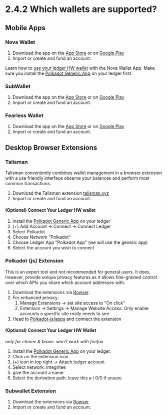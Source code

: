 # 2.4.2 Which wallets are supported?

## Mobile Apps

### Nova Wallet

1. Download the app on the [App Store](https://apps.apple.com/app/nova-polkadot-kusama-wallet/id1597119355) or on [Google Play](https://play.google.com/store/apps/details?id=io.novafoundation.nova.market)
2. Import or create and fund an account.

Learn how to [use your ledger HW wallet](https://support.polkadot.network/support/solutions/articles/65000185636-nova-wallet-how-to-connect-your-ledger) with the Nova Wallet App. Make sure you install the [Polkadot Generic App](https://wiki.polkadot.network/docs/ledger#polkadot-generic-app) on your ledger first.

### SubWallet

1. Download the app on the [App Store](https://apps.apple.com/us/app/subwallet-polkadot-wallet/id1633050285) or on [Google Play](https://play.google.com/store/apps/details?id=app.subwallet.mobile)
2. Import or create and fund an account.

### Fearless Wallet

1. Download the app on the [App Store](https://apps.apple.com/us/app/fearless-wallet/id1537251089) or on [Google Play](https://play.google.com/store/apps/details?id=jp.co.soramitsu.fearless)
2. Import or create and fund an account.

## Desktop Browser Extensions

### Talisman

Talisman conveniently combines wallet management in a browser extension with a use friendly interface observe your balances and perform most common transactions. 

1. Download the Talisman extension [talisman.xyz](https://talisman.xyz/)
2. Import or create and fund an account.

#### (Optional) Connect Your Ledger HW wallet

1. install the [Polkadot Generic App](https://wiki.polkadot.network/docs/ledger#polkadot-generic-app) on your ledger
1. (+) Add Account -> Connect -> Connect Ledger
2. Select Polkadot
3. Choose Network "Polkadot" 
4. Choose Ledger App "Polkadot App" (we will use the generic app)
5. Select the account you wish to connect

### Polkadot {js} Extension

This is an expert tool and not recommended for general users. It does, however, provide unique privacy features as it allows fine-grained control over which APIs you share which account addresses with.

1. Download the extensions via [Bowser](https://polkadot.js.org/extension/).
2. For enhanced privacy: 
   1. Manage Extensions -> set site access to "On click"
   2. Extension -> Settings -> Manage Website Access: Only enable accounts a specific site really needs to see 
3. Head to [Polkadot-js/apps](https://polkadot.js.org/apps/?rpc=wss%3A%2F%2Fkusama.api.integritee.network#/explorer) and connect the extension

#### (Optional) Connect Your Ledger HW Wallet

*only for chome & brave. won't work with firefox*

1. install the [Polkadot Generic App](https://wiki.polkadot.network/docs/ledger#polkadot-generic-app) on your ledger.
1. Click on the extension icon
2. (+) icon in top right  -> Attach ledger account
3. Select network: Integritee
4. give the account a name
5. Select the derivation path. leave this a t 0/0 if unsure

### Subwallet Extension

1. Download the extensions via [Bowser](https://subwallet.app/download.html).
2. Import or create and fund an account.

